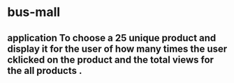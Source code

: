 # bus-mall

## application To choose a 25 unique product and display it for the user of how many times the user cklicked on the product and the total views for the all products .